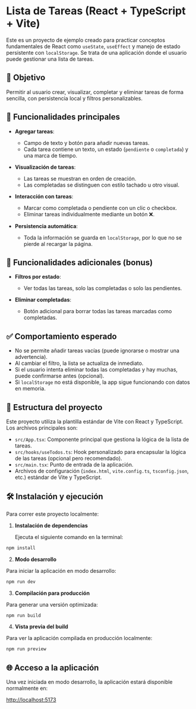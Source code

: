 # Lista de Tareas (React + TypeScript + Vite)

Este es un proyecto de ejemplo creado para practicar conceptos fundamentales de React como `useState`, `useEffect` y manejo de estado persistente con `localStorage`. Se trata de una aplicación donde el usuario puede gestionar una lista de tareas.

## 🧠 Objetivo

Permitir al usuario crear, visualizar, completar y eliminar tareas de forma sencilla, con persistencia local y filtros personalizables.

## 🚀 Funcionalidades principales

- **Agregar tareas**:  
  - Campo de texto y botón para añadir nuevas tareas.  
  - Cada tarea contiene un texto, un estado (`pendiente` o `completada`) y una marca de tiempo.

- **Visualización de tareas**:  
  - Las tareas se muestran en orden de creación.  
  - Las completadas se distinguen con estilo tachado u otro visual.

- **Interacción con tareas**:  
  - Marcar como completada o pendiente con un clic o checkbox.  
  - Eliminar tareas individualmente mediante un botón ❌.

- **Persistencia automática**:  
  - Toda la información se guarda en `localStorage`, por lo que no se pierde al recargar la página.

## 🧩 Funcionalidades adicionales (bonus)

- **Filtros por estado**:  
  - Ver todas las tareas, solo las completadas o solo las pendientes.

- **Eliminar completadas**:  
  - Botón adicional para borrar todas las tareas marcadas como completadas.

## ✅ Comportamiento esperado

- No se permite añadir tareas vacías (puede ignorarse o mostrar una advertencia).
- Al cambiar el filtro, la lista se actualiza de inmediato.
- Si el usuario intenta eliminar todas las completadas y hay muchas, puede confirmarse antes (opcional).
- Si `localStorage` no está disponible, la app sigue funcionando con datos en memoria.

## 📁 Estructura del proyecto

Este proyecto utiliza la plantilla estándar de Vite con React y TypeScript. Los archivos principales son:

- `src/App.tsx`: Componente principal que gestiona la lógica de la lista de tareas.
- `src/hooks/useTodos.ts`: Hook personalizado para encapsular la lógica de las tareas (opcional pero recomendado).
- `src/main.tsx`: Punto de entrada de la aplicación.
- Archivos de configuración (`index.html`, `vite.config.ts`, `tsconfig.json`, etc.) estándar de Vite y TypeScript.

## 🛠️ Instalación y ejecución

Para correr este proyecto localmente:

1. **Instalación de dependencias**

   Ejecuta el siguiente comando en la terminal:

```powershell
npm install
```

2. **Modo desarrollo**

Para iniciar la aplicación en modo desarrollo:

```powershell
npm run dev
```

3. **Compilación para producción**

Para generar una versión optimizada:

```powershell
npm run build
```

4. **Vista previa del build**

Para ver la aplicación compilada en producción localmente:

```powershell
npm run preview
```

## 🌐 Acceso a la aplicación

Una vez iniciada en modo desarrollo, la aplicación estará disponible normalmente en:

[http://localhost:5173](http://localhost:5173)